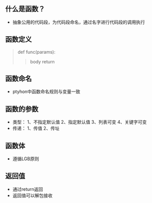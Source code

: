 ## 什么是函数？
- 抽象公用的代码段，为代码段命名，通过名字进行代码段的调用执行

## 函数定义
>def func(params):
>>body
>>return 
      
## 函数命名
- ptyhon中函数命名规则与变量一致

## 函数的参数
- 类型：
  1、不指定默认值
  2、指定默认值
  3、列表可变
  4、关键字可变
- 传递：
  1、传值
  2、传址

## 函数体
- 遵循LGB原则

## 返回值
- 通过return返回
- 返回值可以解包接收
